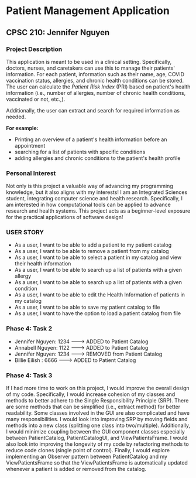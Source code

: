   # Patient Management Application

## CPSC 210: Jennifer Nguyen 

### Project Description 

This application is meant to be used in a clinical setting. Specifically,
doctors, nurses, and caretakers can use this to manage their patients'
information. For each patient, information such as their name, age,
COVID vaccination status, allergies, and chronic health
conditions can be stored. The user can calculate the
*Patient Risk Index* (PRI) based on patient's health information
(i.e., number of allergies, number of chronic health conditions, vaccinated or not, etc.,).

Additionally, the user can extract and search for required information as needed.

**For example:**
- Printing an overview of a patient's health information before an appointment
- searching for a list of patients with specific conditions
- adding allergies and chronic conditions to the patient's health profile 

### Personal Interest

Not only is this project a valuable way of advancing my programming knowledge, but
it also aligns with my interests! I am an Integrated Sciences student, integrating
computer science and health research. Specifically, I am interested in how
computational tools can be applied to advance research and health systems. This
project acts as a beginner-level exposure for the practical applications of software design!

### USER STORY 
- As a user, I want to be able to add a patient to my patient catalog
- As a user, I want to be able to remove a patient from my catalog
- As a user, I want to be able to select a patient in my catalog and view their health information
- As a user, I want to be able to search up a list of patients with a given allergy 
- As a user, I want to be able to search up a list of patients with a given condition 
- As a user, I want to be able to edit the Health Information of patients in my catalog 
- As a user, I want to be able to save my patient catalog to file
- As a user, I want to have the option to load a patient catalog from file

### Phase 4: Task 2
- Jennifer Nguyen: 1234 ---> ADDED to Patient Catalog
- Annabell Nguyen: 1122 ---> ADDED to Patient Catalog
- Jennifer Nguyen: 1234 ---> REMOVED from Patient Catalog
- Billie Eilish : 6666 ---> ADDED to Patient Catalog

### Phase 4: Task 3
If I had more time to work on this project, I would improve the overall design of my code. 
Specifically, I would increase cohesion of my classes and methods to
better adhere to the Single Responsibility Principle (SRP). There are
some methods that can be simplified (i.e., extract method) for better readability. Some classes involved in the
GUI are also complicated and have many responsibilities. I would look into improving SRP by
moving fields and methods into a new class (splitting one class into two/multiple).
Additionally, I would minimize coupling between the GUI component classes especially
between PatientCatalog, PatientCatalogUI, and ViewPatientsFrame. I would also 
look into improving the longevity of my code by refactoring methods to reduce 
code clones (single point of control). Finally, I would explore implementing an Observer pattern between
PatientCatalog and my ViewPatientsFrame so that the ViewPatientsFrame is automatically updated
whenever a patient is added or removed from the catalog.

